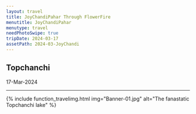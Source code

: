 ```yaml
---
layout: travel
title: JoyChandiPahar Through FlowerFire
menutitle: JoyChandiPahar
menutype: travel
needPhotoSwipe: true
tripDate: 2024-03-17
assetPath: 2024-03-JoyChandi
---
```


## Topchanchi
17-Mar-2024

---


{% include function_travelimg.html img="Banner-01.jpg" alt="The fanastatic Topchanchi lake" %}


[topchanchi]: https://dhanbad.nic.in/tourist-place/topchanchi-lake/
[dhanbad]: https://en.wikipedia.org/wiki/Dhanbad